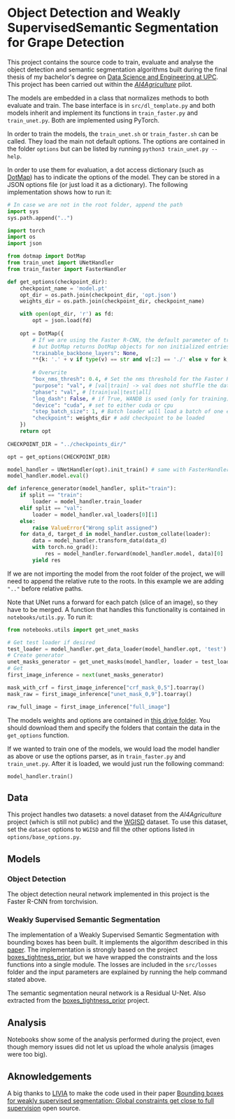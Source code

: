 # Object Detection and Weakly SupervisedSemantic Segmentation for Grape Detection

This project contains the source code to train, evaluate and analyse the object detection and semantic segmentation algorithms built during the final thesis of my bachelor's degree on [Data Science and Engineering at UPC](https://dse.upc.edu/en). This project has been carried out within the [_AI4Agriculture_](https://www.ai4eu.eu/ai4agriculture) pilot.

The models are embedded in a class that normalizes methods to both evaluate and train. The base interface is in `src/dl_template.py` and both models inherit and implement its functions in `train_faster.py` and `train_unet.py`. Both are implemented using PyTorch.

In order to train the models, the `train_unet.sh` or `train_faster.sh` can be called. They load the main not default options. The options are contained in the folder `options` but can be listed by running `python3 train_unet.py --help`.

In order to use them for evaluation, a dot access dictionary (such as [DotMap](https://pypi.org/project/dotmap/)) has to indicate the options of the model. They can be stored in a JSON options file (or just load it as a dictionary). The following implementation shows how to run it:

```python
# In case we are not in the root folder, append the path
import sys
sys.path.append("..")

import torch
import os
import json

from dotmap import DotMap
from train_unet import UNetHandler
from train_faster import FasterHandler

def get_options(checkpoint_dir):
    checkpoint_name = 'model.pt'
    opt_dir = os.path.join(checkpoint_dir, 'opt.json')
    weights_dir = os.path.join(checkpoint_dir, checkpoint_name)

    with open(opt_dir, 'r') as fd:
        opt = json.load(fd)
    
    opt = DotMap({
        # If we are using the Faster R-CNN, the default parameter of trainable_backbone_layers is None
        # but DotMap returns DotMap objects for non initialized entries
        "trainable_backbone_layers": None,
        **{k: '.' + v if type(v) == str and v[:2] == './' else v for k, v in opt.items()},
        
        # Overwrite
        "box_nms_thresh": 0.4, # Set the nms threshold for the Faster R-CNN as you wish
        "purpose": "val", # [val|train] -> val does not shuffle the data loader
        "phase": "val", # [train|val|test|all]
        "log_dash": False, # if True, WANDB is used (only for training)
        "device": "cuda", # set to either cuda or cpu
        "step_batch_size": 1, # Batch loader will load a batch of one element (easier to analyse)
        "checkpoint": weights_dir # add checkpoint to be loaded
    })
    return opt
    
CHECKPOINT_DIR = "../checkpoints_dir/"

opt = get_options(CHECKPOINT_DIR)

model_handler = UNetHandler(opt).init_train() # same with FasterHandler
model_handler.model.eval()

def inference_generator(model_handler, split="train"):
    if split == "train":
        loader = model_handler.train_loader
    elif split == "val":
        loader = model_handler.val_loaders[0][1]
    else:
        raise ValueError("Wrong split assigned")
    for data_d, target_d in model_handler.custom_collate(loader):
        data = model_handler.transform_data(data_d)
        with torch.no_grad():
            res = model_handler.forward(model_handler.model, data)[0]
        yield res
```

If we are not importing the model from the root folder of the project, we will need to append the relative rute to the roots. In this example we are adding `".."` before relative paths.

Note that UNet runs a forward for each patch (slice of an image), so they have to be merged. A function that handles this functionality is contained in `notebooks/utils.py`. To run it:

```python
from notebooks.utils import get_unet_masks

# Get test loader if desired
test_loader = model_handler.get_data_loader(model_handler.opt, 'test')
# Create generator
unet_masks_generator = get_unet_masks(model_handler, loader = test_loader)
# Get
first_image_inference = next(unet_masks_generator)

mask_with_crf = first_image_inference["crf_mask_0,5"].toarray()
mask_raw = first_image_inference["unet_mask_0,9"].toarray()

raw_full_image = first_image_inference["full_image"]
```

The models weights and options are contained in [this drive folder](https://drive.google.com/drive/folders/1cv7yCdyoysEcgNFGvJ9-w-ezKBJ8SsSY?usp=sharing). You should download them and specify the folders that contain the data in the `get_options` function.

If we wanted to train one of the models, we would load the model handler as above or use the options parser, as in `train_faster.py` and `train_unet.py`. After it is loaded, we would just run the following command:

```
model_handler.train()
```

## Data
This project handles two datasets: a novel dataset from the _AI4Agriculture_ project (which is still not public) and the [WGISD](https://github.com/thsant/wgisd) dataset. To use this dataset, set the `dataset` options to `WGISD` and fill the other options listed in `options/base_options.py`.

## Models
### Object Detection
The object detection neural network implemented in this project is the Faster R-CNN from torchvision.

### Weakly Supervised Semantic Segmentation
The implementation of a Weakly Supervised Semantic Segmentation with bounding boxes has been built. It implements the algorithm described in this [paper](https://github.com/LIVIAETS/boxes_tightness_prior). The implementation is strongly based on the project [boxes_tightness_prior](https://github.com/LIVIAETS/boxes_tightness_prior), but we have wrapped the constraints and the loss functions into a single module. The losses are included in the `src/losses` folder and the input parameters are explained by running the help command stated above.

The semantic segmentation neural network is a Residual U-Net. Also extracted from the [boxes_tightness_prior](https://github.com/LIVIAETS/boxes_tightness_prior) project.

## Analysis
Notebooks show some of the analysis performed during the project, even though memory issues did not let us upload the whole analysis (images were too big).

## Aknowledgements
A big thanks to [LIVIA](https://github.com/LIVIAETS) to make the code used in their paper [Bounding boxes for weakly supervised segmentation: Global constraints get close to full supervision](http://proceedings.mlr.press/v121/kervadec20a.html) open source.
